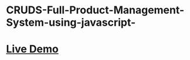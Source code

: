 # CRUDS-Full-Product-Management-System-using-javascript-
# <a target="_blank" href="https://yathrebamarneh.github.io/CRUDS-Full-Product-Management-System-using-javascript-/">Live Demo</a>
